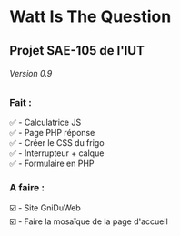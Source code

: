 # Watt Is The Question 

## Projet SAE-105 de l'IUT  
 
###### Version 0.9  

### Fait :  

✅ - Calculatrice JS  
✅ - Page PHP réponse  
✅ - Créer le CSS du frigo  
✅ - Interrupteur + calque  
✅ - Formulaire en PHP  

### A faire :  

☑️ - Site GniDuWeb  
☑️ - Faire la mosaïque de la page d'accueil    
